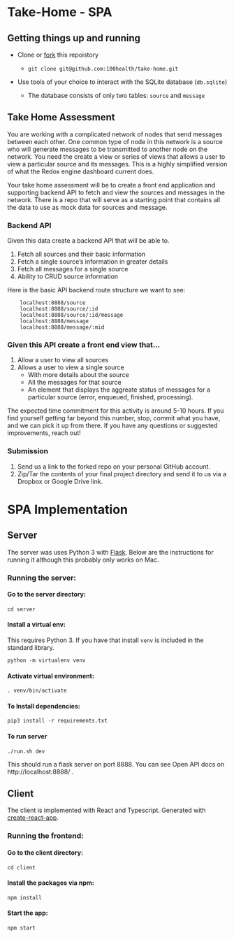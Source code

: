 # Take-Home - SPA

## Getting things up and running

- Clone or [fork](https://help.github.com/en/articles/fork-a-repo) this repoistory
  - ```git clone git@github.com:100health/take-home.git```

- Use tools of your choice to interact with the SQLite database (`db.sqlite`)
    - The database consists of only two tables: `source` and `message`

## Take Home Assessment
You are working with a complicated network of nodes that send messages between each other. One common type of node in this network is a source who will generate messages to be transmitted to another node on the network. You need the create a view or series of views that allows a user to view a particular source and its messages. This is a highly simplified version of what the Redox engine dashboard current does.

Your take home assessment will be to create a front end application and supporting backend API to fetch and view the sources and messages in the network. There is a repo that will serve as a starting point that contains all the data to use as mock data for sources and message.

### Backend API 
Given this data create a backend API that will be able to.

1) Fetch all sources and their basic information
2) Fetch a single source’s information in greater details
3) Fetch all messages for a single source
4) Ability to CRUD source information

Here is the basic API backend route structure we want to see:  
```
    localhost:8888/source  
    localhost:8888/source/:id
    localhost:8888/source/:id/message
    localhost:8888/message
    localhost:8888/message/:mid
```

### Given this API create a front end view that…
1) Allow a user to view all sources
2) Allows a user to view a single source 
   - With more details about the source
   - All the messages for that source
   - An element that displays the aggreate status of messages for a particular source (error, enqueued, finished, processing).

The expected time commitment for this activity is around 5-10 hours. If you find yourself getting far beyond this number, stop, commit what you have, and we can pick it up from there. If you have any questions or suggested improvements, reach out!

### Submission 

1) Send us a link to the forked repo on your personal GitHub account.
2) Zip/Tar the contents of your final project directory and send it to us via a Dropbox or Google Drive link.


# SPA Implementation

## Server

The server was uses Python 3 with [Flask](http://flask.pocoo.org/). Below are the instructions for running it although this probably only works on Mac.

### Running the server:

#### Go to the server directory:
```
cd server
```

#### Install a virtual env:

This requires Python 3. If you have that install `venv` is included in the standard library.

```
python -m virtualenv venv
```


#### Activate virtual environment:
```
. venv/bin/activate
```

#### To Install dependencies:
```
pip3 install -r requirements.txt
```

#### To run server
```
./run.sh dev
```

This should run a flask server on port 8888. You can see Open API docs on http://localhost:8888/ .


## Client

The client is implemented with React and Typescript. Generated with [create-react-app](https://github.com/facebook/create-react-app).

### Running the frontend:

#### Go to the client directory:
```
cd client
```

#### Install the packages via npm:
```
npm install
```

#### Start the app:
```
npm start
```